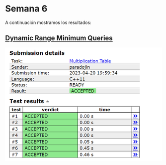 # Semana 6

A continuación mostramos los resultados:

## [Dynamic Range Minimum Queries](https://github.com/Konnits/INF349-Programacion-competitiva/blob/master/W06/dynamic_range_minimum_queries.cpp)
![Dynamic Range Minimum Queries](https://github.com/Konnits/INF349-Programacion-competitiva/blob/master/W06/Images/multiplication_table.png)